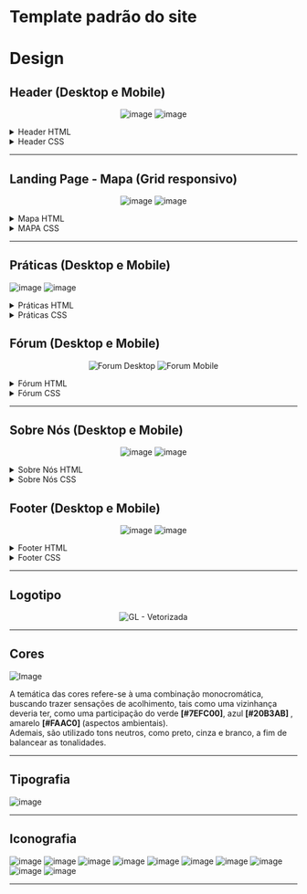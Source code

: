 # Template padrão do site

# Design


## Header (Desktop e Mobile)
<div align="center">

![image](https://user-images.githubusercontent.com/127517961/236696848-bbb42f1a-7735-4ade-9fe4-9bb0531d5a15.png)
![image](https://user-images.githubusercontent.com/127517961/236696891-f916b20a-e60b-4454-986e-c8a28e748c0a.png)

 </div> 
 
 <details>
  <summary>Header HTML</summary>

  ```html
  <header>
        <div class="imagem-header"> <!-- Paulo -->
            <img width="200" height="180" src="https://raw.githubusercontent.com/ICEI-PUC-Minas-PMV-SI/pmv-si-2023-1-e1-proj-web-t5-governanca-local/main/src/src/logo/GL%20-%20PGN.png" alt="logo do projeto governança local">
        </div>
    <nav>
        <ul>
            <li><img widht="30" height="30" src="https://raw.githubusercontent.com/ICEI-PUC-Minas-PMV-SI/pmv-si-2023-1-e1-proj-web-t5-governanca-local/97c12341bd278b747feafe1f3401eb34059306cb/src/src/Icons/solidariedade.png" alt="Ícone de Projeto">
                <a href="#front">Projeto</a></li>
            <li><img widht="30" height="30" src="https://raw.githubusercontent.com/ICEI-PUC-Minas-PMV-SI/pmv-si-2023-1-e1-proj-web-t5-governanca-local/a320ac9e1d7e7b46f4d2bfcab7e85d8bcbc39349/src/src/Icons/ecologia.png" alt="Ícone de Boas Práticas">
                <a href="#prat">Práticas</a></li>
            <li><img widht="30" height="30" src="https://raw.githubusercontent.com/ICEI-PUC-Minas-PMV-SI/pmv-si-2023-1-e1-proj-web-t5-governanca-local/main/src/src/Icons/Icon-Pin.png" alt="Ícone do Mapa">
                <a href="#mapa">Mapa</a></li>
            <li><img widht="30" height="30" src="https://raw.githubusercontent.com/ICEI-PUC-Minas-PMV-SI/pmv-si-2023-1-e1-proj-web-t5-governanca-local/main/src/src/Icons/Icon-Pessoas.png" alt="Ícone de Pessoas">
                <a href="#forumm">Fórum</a></li>
            <li><img widht="30" height="30" src="https://user-images.githubusercontent.com/127517961/234959722-b351f518-23ea-4d90-bce4-0227c61167f5.png" alt="Ícone de Resumo">
                <a href="#sobre">Sobre nós</a></li>
            <li><img widht="30" height="30" src="https://raw.githubusercontent.com/ICEI-PUC-Minas-PMV-SI/pmv-si-2023-1-e1-proj-web-t5-governanca-local/main/src/src/Icons/Icon-Conta.png" alt="Ícone de Conta">
                <a href="#">Entrar</a></li>
        </ul>
     </nav>
    </header>
  ```
  </details>
  
   <details>
  <summary>Header CSS</summary>

  ```css
  header{
    display: flex;
    justify-content: space-between;
    align-items: center;
    width: 100%;
    background-color: #20b3ab;

}
.imagem-header img {
    margin: 20px 10px;
    border-radius: 3px;
    box-shadow: 16px 16px black;
}

header ul {
    justify-content: center;
    margin-right: 20px;
    gap: 23px;
    list-style: none;
    display: flex;  
    width: 100%;
    padding: 0px;
}
header ul img {
    display: inline;
    align-self: center;

}
header ul li {
    display: flex;
    align-items: center;
    width: 100px;
    cursor: pointer;
    font-family: 'Poppins', sans-serif;
    font-weight: 900;
    transition:0.3s;
}
header ul a{
    display: inline;
    text-decoration: none;
    text-align: justify;
    width: 1vw;   
    color: black;
    padding: 1px;
    margin: 1px;
}
header ul a:hover {
    color: orange;
}
@media (max-width:900px) {

    header{
        flex-direction: column;
    }
    header ul{
        flex-direction: column;
        place-self: center;
    }
}
  ```
  </details>
  
--------------------------------------------------------------------------------------------------------------------------------------------------
  
## Landing Page - Mapa (Grid responsivo)
<div align="center">
  
![image](https://user-images.githubusercontent.com/128330026/236692092-d5cef249-0387-4ed6-8d1c-3cef1a059e48.png)
![image](https://user-images.githubusercontent.com/128330026/236692145-2ffd3b30-349a-40d7-973f-4b04a41fdcaf.png)
  
</div>

<details>
  <summary>Mapa HTML</summary>

  ```html
  <section id="mapa"><!-- Começo da Parte do Victor
    Sessão do MAPA-->
        <article id="articlemapa">
            <div class="TituloMapa"><h2>Gostaria de acessar o seu mapa?</h2></div>
            <img id="landingpage-image-mapa" width="250" src="https://raw.githubusercontent.com/ICEI-PUC-Minas-PMV-SI/pmv-si-2023-1-e1-proj-web-t5-governanca-local/main/src/src/imgs/landingpage-image-mapa.png" alt="Imagem dos mapas">
            <div class="botaoCliqueAqui">
                
                <p>Clique Aqui!</p>
                
            </div>
        </article>
    </section><!--Fim da Parte do Victor-->
  ```
  </details>
  
  <details>
  <summary>MAPA CSS</summary>

  ```css
/* Começo da parte do Victor
Sessão do MAPA da Landing Page */
#articlemapa {
    display: grid;
    grid-template-columns: 1fr 20px 1fr;
    grid-template-rows: 50% 50%;
    background-color: lightgray;
    margin: 0px;
    box-sizing: border-box;
    padding: 5%;
    width: 100%;

}
#landingpage-image-mapa {
    order: 1;
    width: 80%;
    max-width: 350px;
    grid-column:1;
    grid-row-start: 1;
    grid-row-end: 3;
    outline: 2px solid black;
    place-self: center;
}
.TituloMapa {
    width: 90%;
    order: 2;
    grid-column: 3;
    grid-row: 1;
    place-self: center;
    align-self:center;
    text-align: center;
}
.TituloMapa h2 {
    font-size: 3vw;
    margin: 1%;
    }
.botaoCliqueAqui {
    order: 3;
    grid-column: 3;
    grid-row: 2;
    text-align: center;
    color: white;
    border: 10px #20b3ab;
    outline: 0.5vw solid black;
    background-color: #20b3ab;
    padding: 0px 5%;
    margin: 1%;
    place-self: center; 
    cursor: pointer;
    transition:0.3s;
}
.botaoCliqueAqui p {
    margin: 2% 5%;
    font-size: 2vw;
    font-family: 'Poppins', sans-serif;
}
.botaoCliqueAqui:hover {
    background-color: orange;
}
/*Fim da parte do Victor*/
```
</details>

--------------------------------------------------------------------------------------------------------------------------------------------------
## Práticas (Desktop e Mobile)
![image](https://user-images.githubusercontent.com/102264520/236702496-641666e3-82eb-444e-9741-2578ce1ea341.png)
![image](https://user-images.githubusercontent.com/102264520/236703221-d33f0113-1d2b-4d92-b4ba-127a1533d2aa.png)
<details>
  <summary>Práticas HTML</summary>

  ```html
   </article><!-- Começo da Parte Gabriel-->
        <aside class="imagem-inicial">
            <img width="250" src="https://raw.githubusercontent.com/ICEI-PUC-Minas-PMV-SI/pmv-si-2023-1-e1-proj-web-t5-governanca-local/660817046cb4582ce8b6ced350a57e671a3517ae/src/src/Icons/pessoas.png">
        </aside>    
    </section>
    <section class="praticas" id="prat">
      <aside id="imagempraticas">
        <img width="600"
          src="https://user-images.githubusercontent.com/102264520/236566377-9b5c332d-250e-4e46-8bed-cd260c5c7b04.png"
          alt="Imagem das boa práticas">
      </aside>
      <div id="textopraticas">
        <h2>Confira práticas <br> de boa convivência</h2>
        <input class="btn" type="button" value="EXPLORE">
      </div>
    </section><!--Final da Parte do Gabriel-->  
  ```
  </details>
  
  <details>
  <summary>Práticas CSS</summary>

  ```css
  .praticas{
display: flex;
background-color: #ececec;
padding: 20px 0;
}

#imagempraticas{
    display: flex;
    align-items: center;
    justify-content: center;
}


#imagempraticas img{
width: 50vw;
align-items: center;
justify-content: center;
}
   
#textopraticas {
align-items: center;
justify-content: center;
text-align: center;
width: 50%;
}

.btn{
    margin-top: 20px ;
width: 50%;
height: 70px;
border: 3px solid black;
cursor: pointer;
font-family: 'Poppins', sans-serif;
font-weight: 900;
background-color: #FAC710;
transition:0.3s;
}
.btn:hover{
    background-color: #20b3ab;
}

#textopraticas h2 {
font-size: 40pt;
text-align: center;
margin: 0;
}
  ```
</details>
  
## Fórum (Desktop e Mobile)

<div align="center">

![Forum Desktop](https://user-images.githubusercontent.com/128436722/236691427-212c4cee-6cb1-4076-889f-e038fad0f1b3.png)
![Forum Mobile](https://user-images.githubusercontent.com/128436722/236691431-75e64f3a-f5e2-4169-8576-b3022b015de6.png)

</div>

<details>
  <summary>Fórum HTML</summary>

  ```html
   <section class="forum-section" id="forumm"><!--Início Wesney-->
        <article id="articleforum">
            <img id="picforum" width="450" src="https://raw.githubusercontent.com/ICEI-PUC-Minas-PMV-SI/pmv-si-2023-1-e1-proj-web-t5-governanca-local/main/src/src/imgs/landingpage-image-forum.png" alt="Imagem do fórum">
        </article>
           <div class="Forum">
            <h2>Tenha acesso ao <br> nosso fórum!</h2>
           <p>Para prosseguir, faça o seu <a href="#"><strong>cadastro</strong></a>!<br>
            É rápido e fácil.</p>
            <input class="btn2" type="button" value="FORUM">
        </div>
    </section><!--Fim Wesney-->
  ```
  </details>
  
  <details>
  <summary>Fórum CSS</summary>

  ```css
  .forum-section {
    display: flex ;
    background-color: #e6e6e6;
    width: 100%;
    padding: 20px 0;
}

#articleforum{
    display: flex;
    justify-content: center;
    align-items: center;
    width: 60%;

}

.Forum{
    width: 60%;
    place-self: center;
    justify-content: center;
    align-items: center;
}


.btn2 {
        align-items: center;
        justify-content: center;
        width: 250px;
        height: 80px;
        border: 3px solid black;
        cursor: pointer;
        font-family: 'Poppins', sans-serif;
        font-weight: 900;
        color: white;
        background-color: #20b3ab
}

.btn2:hover {
background-color: #FAC710;
}

.forum h2 {
    font-size: 40px;
    justify-content: center ;
}

@media (max-width:900px) {
    
    .forum-section{
        flex-direction: column;
        padding-bottom: 20px;
    }

    .btn2{
        width: 80%;
        justify-content: center;
        align-items: center;
    }

    #articleforum{
        width: 100%;
        align-items: center;
        justify-content: center;
        place-self: center;
    }

    #picforum{
        width: 70%;
    }
}

  ```
  </details>
  
--------------------------------------------------------------------------------------------------------------------------------------------------

## Sobre Nós (Desktop e Mobile)

<div align="center">
  
![image](https://user-images.githubusercontent.com/127517961/236687405-0ee2f9f6-2ad8-4601-b98c-4d32f6d091c8.png)
![image](https://user-images.githubusercontent.com/127517961/236687513-d3728986-75f8-42ba-8f07-a5dd49260848.png)
  
</div>


<details>
  <summary>Sobre Nós HTML</summary>

  ```html
<section class="section-sobre" id="sobre">
        <aside class="h1-texto">
            <h1>Quem Somos? <br> <span>Onde vivemos?</span><br> <span class=linha>------------</span></h1>
        </aside>
    <article class="membros-imagens">
                    <ul>
                        <li><a href="https://www.linkedin.com/in/pedro-henrique-nunes-642211263/" target="_blank"><img class="pedro" src="https://raw.githubusercontent.com/ICEI-PUC-Minas-PMV-SI/pmv-si-2023-1-e1-proj-web-t5-governanca-local/df0ef5d8e2d40a0b28cecdba4610606d70d48bb4/src/src/imgs/me.jpg" alt="Pedro"></a> </li>
                        <li><a href="https://www.linkedin.com/in/victorhvasquez/" target="_blank"><img src="https://raw.githubusercontent.com/ICEI-PUC-Minas-PMV-SI/pmv-si-2023-1-e1-proj-web-t5-governanca-local/df0ef5d8e2d40a0b28cecdba4610606d70d48bb4/src/src/imgs/victor.jpg" alt="Victor"></a></li>
                    </ul>
                    <ul>
                        <li><a href="#"><img src="https://raw.githubusercontent.com/ICEI-PUC-Minas-PMV-SI/pmv-si-2023-1-e1-proj-web-t5-governanca-local/df0ef5d8e2d40a0b28cecdba4610606d70d48bb4/src/src/imgs/gabriel.jpg" target="_blank" alt="Gabriel"></a></li>
                        <li><a href="http://"><img src="https://raw.githubusercontent.com/ICEI-PUC-Minas-PMV-SI/pmv-si-2023-1-e1-proj-web-t5-governanca-local/df0ef5d8e2d40a0b28cecdba4610606d70d48bb4/src/src/imgs/Lucas.jpg"  target="_blank" alt="Lucas"></a></li>
                    </ul>
                        <ul>
                        <li><a href="#"><img src="https://raw.githubusercontent.com/ICEI-PUC-Minas-PMV-SI/pmv-si-2023-1-e1-proj-web-t5-governanca-local/df0ef5d8e2d40a0b28cecdba4610606d70d48bb4/src/src/imgs/file.jpg" target="_blank" alt="Wesney"></a></li>
                        <li><a href="#"><img src="https://raw.githubusercontent.com/ICEI-PUC-Minas-PMV-SI/pmv-si-2023-1-e1-proj-web-t5-governanca-local/df0ef5d8e2d40a0b28cecdba4610606d70d48bb4/src/src/imgs/Paulo.jpg"  target="_blank" alt="Paulo"></a></li>
                    </ul>
                </ul>
    </article>
    </section>
  ```
</details>


<details>
  <summary>Sobre Nós CSS</summary>

  ```css
  .section-sobre{
    display: grid;
    grid-template-columns: 2fr 1fr;
    grid-column-gap: 20px;
    grid-template-areas: "titulo criadores";
    background-color: whitesmoke;
    padding: 20px 0;
}

.h1-texto{
    grid-area: "titulo";
}

.membros-imagens{
    grid-area: "criadores";
}

.h1-texto{
    display: flex;
    justify-content: center;
    align-items: center;
    font-size: 40pt;
}

.h1-texto span{
    color: rgb(104, 99, 99);
}

.membros-imagens{
    display: flex;
    grid-template-columns: 33% 33% 33%;

                         
}

.membros-imagens ul {
    list-style:none;
    padding: 0px 10px;

}

.membros-imagens img{
    border-radius: 1000px;
    margin-top: 20px;
    box-shadow: 10px 10px black;
    width: 100%;
    transition:0.3s;
}

.membros-imagens img:hover{
    box-shadow: 10px 10px orange;
}


@media (max-width:900px) {
    .section-sobre{
        grid-template-columns: 1fr;
        grid-template-rows: 1fr;
        grid-template-areas: "titulo"
                             "criadores";
    }
    .membros-imagens ul {
        padding: 0px 10%;
    }
    .membros-imagens{
        display: grid;
        grid-area: "criadores";
        place-self: center;

    }

    .h1-texto{
        grid-area: "titulo";
        font-size: 30pt;
    }

    .h1-texto{
        display: flex;
        text-align: center;
        justify-content: center;
        align-items: center;
        font-size: 5vw;
    }

}
  ```
</details>

## Footer (Desktop e Mobile)

<div align="center">
  
![image](https://user-images.githubusercontent.com/127517961/236697155-75a2ad31-6f65-498f-9f4b-660be842cbcb.png)
![image](https://user-images.githubusercontent.com/127517961/236697220-b7ef01ae-84c1-4547-9dc8-a1e4e8f2f509.png)

</div>

 <details>
  <summary>Footer HTML</summary>

  ```html
  <footer>
        <img width="100" class="footer-logo-gov-local" src="https://raw.githubusercontent.com/ICEI-PUC-Minas-PMV-SI/pmv-si-2023-1-e1-proj-web-t5-governanca-local/main/src/src/logo/GL%20-%20PGN.png" alt="logo do projeto governança local">
        <h1>© Governança Local</h1>
        <img width="100" class="footer-logo-github" src="https://raw.githubusercontent.com/ICEI-PUC-Minas-PMV-SI/pmv-si-2023-1-e1-proj-web-t5-governanca-local/main/src/src/logo/logo-github.png" alt="logo do GitHub">
        <img width="100" class="footer-logo-pucminas" src="https://raw.githubusercontent.com/ICEI-PUC-Minas-PMV-SI/pmv-si-2023-1-e1-proj-web-t5-governanca-local/main/src/src/logo/logo-pucminas.png" alt="logo da PUC-Minas">
    </footer>
  ```
  </details>
  
  
  <details>
  <summary>Footer CSS</summary>

  ```css
  footer {
    display: grid;
    grid-template-columns: 1fr 2fr 1fr 1fr;
    grid-template-rows: 1fr;
    align-items: center;
    width: 100%;
    background-color: #20b3ab;
}
footer img {
    width: 30%;
    display: flex;
}
footer h1 {
    font-size: 3vw;
    justify-self: center;
    text-align: center;
}
.footer-logo-gov-local {
    grid-column: 1;
    width: 50%;
}
.footer-logo-github {
    padding-right: 20px;
    grid-column: 3;
    grid-row: 1;
    width: 50%;
    justify-self: end;
}
.footer-logo-pucminas {
    grid-column: 4;
    grid-row: 1;
    width: 50%;
    float: left;
    padding-left: 20px;
    margin-right: 20px;
    border-left: 1px solid rgb(70, 68, 68);
}
  ```
  </details>

--------------------------------------------------------------------------------------------------------------------------------------------------

## Logotipo
<div align="center">
  
![GL - Vetorizada](https://user-images.githubusercontent.com/128436722/234724914-6e5d3711-f001-4c06-8183-66de50f0bf36.svg)
</div>



----------------------------------------------------------------------------------------------------------------------------------
## Cores

![Image](https://user-images.githubusercontent.com/127517961/234970673-d632a688-fb40-449b-87bf-4a1307232f7e.png)

A temática das cores refere-se à uma combinação monocromática, buscando trazer sensações de acolhimento, tais como uma vizinhança deveria ter, como uma participação do verde <strong> [#7EFC00]</strong>, azul <strong> [#20B3AB] </strong>, amarelo <strong> [#FAAC0] </strong> (aspectos ambientais). <br>
Ademais, são utilizado tons neutros, como preto, cinza e branco, a fim de balancear as tonalidades.

----------------------------------------------------------------------------------------------------------------------------------

## Tipografia
![image](https://user-images.githubusercontent.com/127517961/234681452-40970274-6afd-4823-8dad-45cd77583f70.png)

----------------------------------------------------------------------------------------------------------------------------------

## Iconografia

<div width="100%">
  
![image](https://user-images.githubusercontent.com/127517961/235319075-3998ac3c-7702-43c8-9883-2fb6f46bec01.png)
![image](https://user-images.githubusercontent.com/127517961/235319635-5c807f3e-8094-4f91-b952-1eac0c128630.png)
![image](https://user-images.githubusercontent.com/127517961/235319313-708f3d5b-093f-4991-bd08-22c948fbe5d6.png)
![image](https://user-images.githubusercontent.com/127517961/235319426-496e45ec-e6f3-4176-ac04-f2e67614e23d.png)
![image](https://user-images.githubusercontent.com/127517961/235319473-2c334ea7-38a0-476e-abc4-7a64a638c4c1.png)
![image](https://user-images.githubusercontent.com/127517961/235319544-8a3d4ef1-15c3-48f8-8446-3e4b5a40bab4.png)
![image](https://user-images.githubusercontent.com/127517961/235319742-4cc2ad92-f2b1-470a-96a7-63451dfa0446.png)
![image](https://user-images.githubusercontent.com/127517961/235319788-2bfd3ae6-bf4c-4bed-a1fc-347a3db4611c.png)  
![image](https://user-images.githubusercontent.com/127517961/235319602-f5408486-3ef9-4277-a19c-270bb60487bf.png)
![image](https://user-images.githubusercontent.com/127517961/236059885-8312df63-d023-4903-bf71-0490f0bd3465.png)



</div>

----------------------------------------------------------------------------------------------------------------------------------

